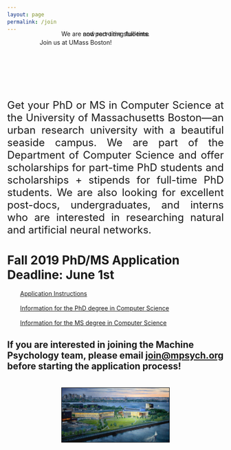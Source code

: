 ```yaml
---
layout: page
permalink: /join
---
```


<span class="teaser" style="left:15%;width:600px;position:relative">Join us at <span class="bluetext">UMass Boston</span>!</span>
<span class="teaser" style="position: relative; float:left; left:25%;margin-top:-20px;">We are now recruiting <span class="bluetext">full-time</span></span>
<span class="teaser" style="position: relative; float:left; left:35%;margin-top:-20px;">and <span class="bluetext">part-time students</span>.</span>

<br><br><br><br><br>
<p align="justify" style="font-size:24px">
Get your PhD or MS in Computer Science at the <span class="bluetext">University of Massachusetts Boston</span>&mdash;an urban research university with a beautiful seaside campus. We are part of the <span class="bluetext">Department of Computer Science</span> and offer <span class="bluetext">scholarships</span> for part-time PhD students and <span class="bluetext">scholarships + stipends</span> for full-time PhD students. We are also looking for excellent <span class="bluetext">post-docs, undergraduates, and interns</span> who are interested in researching <span class="bluetext">natural</span> and <span class="bluetext">artificial neural networks</span>.
</p>

<h1>Fall 2019 PhD/MS Application Deadline: June 1st</h1>

<a href="https://admissions.umb.edu/graduate-students/apply" class="bluetext" style="margin-left:30px" target="_blank">Application Instructions</a>
<br><br>
<a href="https://www.umb.edu/academics/csm/computer_science/grad/computer_science_phd" style="margin-left:30px" class="bluetext" target="_blank">Information for the PhD degree in Computer Science</a> 
<br><br>
<a href="https://www.umb.edu/academics/csm/computer_science/grad/computer_science_ms" style="margin-left:30px" class="bluetext" target="_blank">Information for the MS degree in Computer Science</a>

<h2>If you are interested in joining the Machine Psychology team, please email <a href="mailto:join@mpsych.org" class="bluetext">join@mpsych.org</a> before starting the application process!</h2>

<center><a href="https://umb.edu" target="_blank"><img src="/gfx/umb.jpg" width="250" style="margin-top:20px;border:solid thin black;"></a></center>